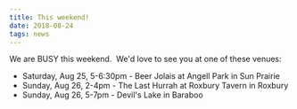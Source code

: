```yaml
---
title: This weekend!
date: 2018-08-24
tags: news
---
```


We are BUSY this weekend.  We'd love to see you at one of these venues:

- Saturday, Aug 25, 5-6:30pm - Beer Jolais at Angell Park in Sun Prairie
- Sunday, Aug 26, 2-4pm - The Last Hurrah at Roxbury Tavern in Roxbury
- Sunday, Aug 26, 5-7pm - Devil's Lake in Baraboo
